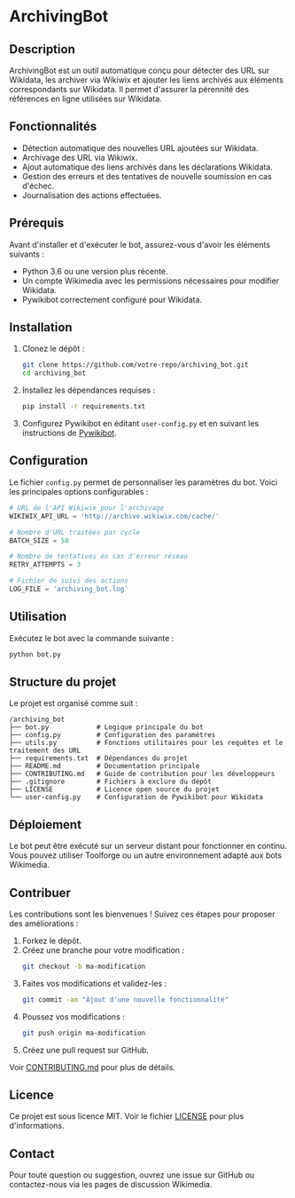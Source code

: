 # ArchivingBot

## Description
ArchivingBot est un outil automatique conçu pour détecter des URL sur Wikidata, les archiver via Wikiwix et ajouter les liens archivés aux éléments correspondants sur Wikidata. Il permet d'assurer la pérennité des références en ligne utilisées sur Wikidata.

## Fonctionnalités
- Détection automatique des nouvelles URL ajoutées sur Wikidata.
- Archivage des URL via Wikiwix.
- Ajout automatique des liens archivés dans les déclarations Wikidata.
- Gestion des erreurs et des tentatives de nouvelle soumission en cas d'échec.
- Journalisation des actions effectuées.

## Prérequis
Avant d'installer et d'exécuter le bot, assurez-vous d'avoir les éléments suivants :
- Python 3.6 ou une version plus récente.
- Un compte Wikimedia avec les permissions nécessaires pour modifier Wikidata.
- Pywikibot correctement configuré pour Wikidata.

## Installation
1. Clonez le dépôt :
   ```bash
   git clone https://github.com/votre-repo/archiving_bot.git
   cd archiving_bot
   ```
2. Installez les dépendances requises :
   ```bash
   pip install -r requirements.txt
   ```
3. Configurez Pywikibot en éditant `user-config.py` et en suivant les instructions de [Pywikibot](https://www.mediawiki.org/wiki/Manual:Pywikibot/Installation/fr).

## Configuration
Le fichier `config.py` permet de personnaliser les paramètres du bot. Voici les principales options configurables :
```python
# URL de l'API Wikiwix pour l'archivage
WIKIWIX_API_URL = 'http://archive.wikiwix.com/cache/'

# Nombre d'URL traitées par cycle
BATCH_SIZE = 50

# Nombre de tentatives en cas d'erreur réseau
RETRY_ATTEMPTS = 3

# Fichier de suivi des actions
LOG_FILE = 'archiving_bot.log'
```

## Utilisation
Exécutez le bot avec la commande suivante :
```bash
python bot.py
```

## Structure du projet
Le projet est organisé comme suit :
```
/archiving_bot
├── bot.py            # Logique principale du bot
├── config.py         # Configuration des paramètres
├── utils.py          # Fonctions utilitaires pour les requêtes et le traitement des URL
├── requirements.txt  # Dépendances du projet
├── README.md         # Documentation principale
├── CONTRIBUTING.md   # Guide de contribution pour les développeurs
├── .gitignore        # Fichiers à exclure du dépôt
├── LICENSE           # Licence open source du projet
└── user-config.py    # Configuration de Pywikibot pour Wikidata
```

## Déploiement
Le bot peut être exécuté sur un serveur distant pour fonctionner en continu. Vous pouvez utiliser Toolforge ou un autre environnement adapté aux bots Wikimedia.

## Contribuer
Les contributions sont les bienvenues ! Suivez ces étapes pour proposer des améliorations :
1. Forkez le dépôt.
2. Créez une branche pour votre modification :
   ```bash
   git checkout -b ma-modification
   ```
3. Faites vos modifications et validez-les :
   ```bash
   git commit -am "Ajout d'une nouvelle fonctionnalité"
   ```
4. Poussez vos modifications :
   ```bash
   git push origin ma-modification
   ```
5. Créez une pull request sur GitHub.

Voir [CONTRIBUTING.md](CONTRIBUTING.md) pour plus de détails.

## Licence
Ce projet est sous licence MIT. Voir le fichier [LICENSE](LICENSE) pour plus d'informations.

## Contact
Pour toute question ou suggestion, ouvrez une issue sur GitHub ou contactez-nous via les pages de discussion Wikimedia.
